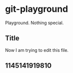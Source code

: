 # git-playground
Playground. Nothing special.
## Title
Now I am trying to edit this file.
## 1145141919810
